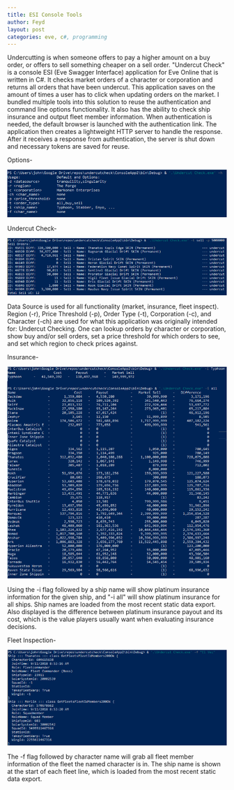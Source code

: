 ```yaml
---
title: ESI Console Tools
author: Feyd
layout: post
categories: eve, c#, programming
---
```


Undercutting is when someone offers to pay a higher amount on a buy order, or offers to sell something cheaper on a sell order.  "Undercut Check" is a console ESI (Eve Swagger Interface) application for Eve Online that is written in C#.  It checks market orders of a character or corporation and returns all orders that have been undercut.  This application saves on the amount of times a user has to click when updating orders on the market.  I bundled multiple tools into this solution to reuse the authentication and command line options functionality.  It also has the ability to check ship insurance and output fleet member information.  When authentication is needed, the default browser is launched with the authentication link.  The application then creates a lightweight HTTP server to handle the response.  After it receives a response from authentication, the server is shut down and necessary tokens are saved for reuse.  

Options-

![Options](../assets/portfolio-images/0-consoletool-help.png)

Undercut Check-

![Market](../assets/portfolio-images/1-consoletool-undercut.png)

Data Source is used for all functionality (market, insurance, fleet inspect). Region (-r), Price Threshold (-p), Order Type (-t), Corporation (-c), and Character (-ch) are used for what this application was originally intended for: Undercut Checking.  One can lookup orders by character or corporation, show buy and/or sell orders, set a price threshold for which orders to see, and set which region to check prices against.

Insurance-

![Insurance](../assets/portfolio-images/2-consoletool-insurance.png)

Using the -i flag followed by a ship name will show platinum insurance information for the given ship, and "-i all" will show platinum insurance for all ships.  Ship names are loaded from the most recent static data export.  Also displayed is the difference between platinum insurance payout and its cost, which is the value players usually want when evaluating insurance decisions.

Fleet Inspection-

![Fleet Inspection](../assets/portfolio-images/3-consoletool-fleet-inspect.png)

The -f flag followed by character name will grab all fleet member information of the fleet the named character is in.  The ship name is shown at the start of each fleet line, which is loaded from the most recent static data export.
